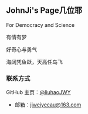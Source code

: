 ## JohnJi's Page几位耶

 For Democracy and Science

有情有梦

好奇心与勇气

海阔凭鱼跃，天高任鸟飞


### 联系方式
GitHub 主页：[@liuhaoJWY](https://liuhaojwy.github.io/)
- 邮箱：jiweiyecau@163.com
